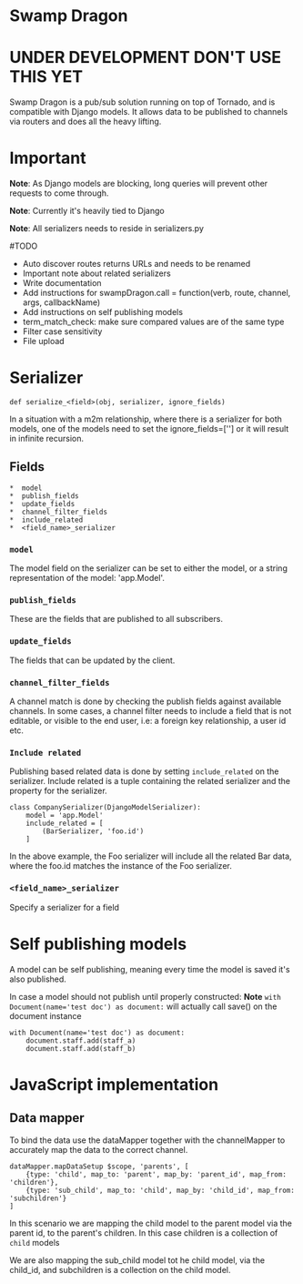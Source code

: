 Swamp Dragon
============

# UNDER DEVELOPMENT DON'T USE THIS YET

Swamp Dragon is a pub/sub solution running on top of Tornado, and is compatible with Django models.
It allows data to be published to channels via routers and does all the heavy lifting.


# Important
**Note**: As Django models are blocking, long queries will prevent other requests to come through.

**Note**: Currently it's heavily tied to Django

**Note**: All serializers needs to reside in serializers.py


#TODO
*  Auto discover routes returns URLs and needs to be renamed
*  Important note about related serializers
*  Write documentation
*  Add instructions for swampDragon.call = function(verb, route, channel, args, callbackName)
*  Add instructions on self publishing models
*  term_match_check: make sure compared values are of the same type
*  Filter case sensitivity
*  File upload


# Serializer

    def serialize_<field>(obj, serializer, ignore_fields)

In a situation with a m2m relationship, where there is a serializer for both models, one of the models
need to set the ignore_fields=['<field name>'] or it will result in infinite recursion.

## Fields

    *  model
    *  publish_fields
    *  update_fields
    *  channel_filter_fields
    *  include_related
    *  <field_name>_serializer

### ```model```
The model field on the serializer can be set to either the model, or a string representation of the model:
'app.Model'.

### ```publish_fields```
These are the fields that are published to all subscribers.


### ```update_fields```
The fields that can be updated by the client.

### ```channel_filter_fields```
A channel match is done by checking the publish fields against available channels.
In some cases, a channel filter needs to include a field that is not editable, or visible to the end user,
i.e: a foreign key relationship, a user id etc.

### ```Include related```

Publishing based related data is done by setting ```include_related``` on the serializer.
Include related is a tuple containing the related serializer and the property for the serializer.

    class CompanySerializer(DjangoModelSerializer):
        model = 'app.Model'
        include_related = [
            (BarSerializer, 'foo.id')
        ]


In the above example, the Foo serializer will include all the related Bar data, where the foo.id matches the
instance of the Foo serializer.


### ```<field_name>_serializer```

Specify a serializer for a field


# Self publishing models

A model can be self publishing, meaning every time the model is saved it's also published.

In case a model should not publish until properly constructed:
**Note**  ```with Document(name='test doc') as document:``` will actually call save() on the document instance

    with Document(name='test doc') as document:
        document.staff.add(staff_a)
        document.staff.add(staff_b)


# JavaScript implementation

## Data mapper

To bind the data use the dataMapper together with the channelMapper to accurately map the data to the correct channel.

    dataMapper.mapDataSetup $scope, 'parents', [
        {type: 'child', map_to: 'parent', map_by: 'parent_id', map_from: 'children'},
        {type: 'sub_child', map_to: 'child', map_by: 'child_id', map_from: 'subchildren'}
    ]

In this scenario we are mapping the child model to the parent model via the parent id, to the parent's children.
In this case children is a collection of ```child``` models

We are also mapping the sub_child model tot he child model, via the child_id, and subchildren is a collection
on the child model.
